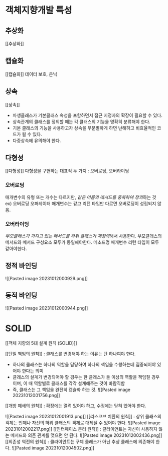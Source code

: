 # 객체지향개발 특성
## 추상화
[[추상화]]
## 캡슐화
[[캡슐화]]
데이터 보호, 은닉 
## 상속
[[상속]]
- 파생클래스가 기본클래스 속성을 포함하면서 접근 지정자의 확장이 필요할 수 있다.
- 상속관계의 클래스를 정의할 때는 각 클래스의 기능을 명확히 분류해야 한다. 
- 기본 클래스의 기능을 사용하고자 상속을 무분별하게 하면 난해하고 비효율적인 코드가 될 수 있다.
- 다중상속에 유의해야 한다.
## 다형성
[[다형성]]
다형성을 구현하는 대표적 두 가지 : 오버로딩, 오버라이딩
### 오버로딩
매개변수의 유형 또는 개수는 다르지만, *같은 이름의 메서드를 중복하여 정의*하는 것
ex) 오버로딩 오퍼레이터
매개변수는 같고 리턴 타입만 다르면 오버로딩이 성립되지 않음.
### 오버라이딩
*부모클래스가 가지고 있는 메서드를 하위 클래스가 재정의*해서 사용한다.
부모클래스의 메서드와 메서드 구성요소 모두가 동일해야한다.
메소드명 매개변수 리턴 타입이 모두 같아야한다.

## 정적 바인딩
![[Pasted image 20231012000929.png]]
## 동적 바인딩
![[Pasted image 20231012000944.png]]
# SOLID
[[객체 지향의 5대 설계 원칙 (SOLID)]]

[[단일 책임의 원칙]] : 클래스를 변경해야 하는 이유는 단 하나여야 한다.
- 하나의 클래스는 하나의 역할을 담당하여 하나의 책임을 수행하는데 집중되어야 있어야 한다는 의미
- 클래스의 설계가 변경되어야 할 경우는 한 클래스가 둘 이상의 역할을 책임질 경우이며, 이 때 역할별로 클래스를 각각 설계해주는 것이 바람직함
- 즉, 클래스는 그 책임을 완전히 캡슐화 하는 것.
![[Pasted image 20231012001756.png]]

[[개방 폐쇄의 원칙]] : 확장에는 열려 있어야 하고, 수정에는 닫혀 있어야 한다.

![[Pasted image 20231012001913.png]]
[[리스코브 치환의 원칙]] : 상위 클래스의 객체는 언제나 자신의 하위 클래스의 객체로 대체될 수 있어야 한다.
![[Pasted image 20231012002217.png]]
[[인터페이스 분리 원칙]] : 클라이언트는 자신이 사용하지 않는 메서드와 의존 관계를 맺으면 안 된다.
![[Pasted image 20231012002436.png]]
[[의존성 역전의 원칙]] : 클라이언트는 구체 클래스가 아닌 추상 클래스에 의존해야 한다.
![[Pasted image 20231012004502.png]]
